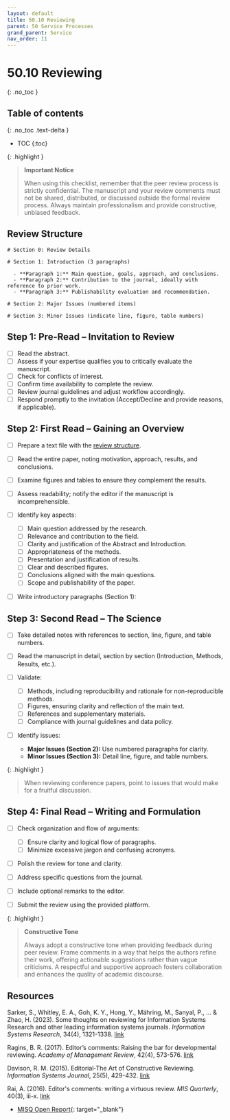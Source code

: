 ```yaml
---
layout: default
title: 50.10 Reviewing
parent: 50 Service Processes
grand_parent: Service
nav_order: 11
---
```


# 50.10 Reviewing
{: .no_toc }

## Table of contents
{: .no_toc .text-delta }

- TOC
{:toc}

{: .highlight }
> **Important Notice**
> 
> When using this checklist, remember that the peer review process is strictly confidential.
> The manuscript and your review comments must not be shared, distributed, or discussed outside the formal review process.
> Always maintain professionalism and provide constructive, unbiased feedback.

## Review Structure

```
# Section 0: Review Details

# Section 1: Introduction (3 paragraphs)

  - **Paragraph 1:** Main question, goals, approach, and conclusions.
  - **Paragraph 2:** Contribution to the journal, ideally with reference to prior work.
  - **Paragraph 3:** Publishability evaluation and recommendation.

# Section 2: Major Issues (numbered items)

# Section 3: Minor Issues (indicate line, figure, table numbers)

```

## Step 1: Pre-Read – Invitation to Review

- [ ] Read the abstract.
- [ ] Assess if your expertise qualifies you to critically evaluate the manuscript.
- [ ] Check for conflicts of interest.
- [ ] Confirm time availability to complete the review.
- [ ] Review journal guidelines and adjust workflow accordingly.
- [ ] Respond promptly to the invitation (Accept/Decline and provide reasons, if applicable).

## Step 2: First Read – Gaining an Overview

- [ ] Prepare a text file with the [review structure](#review-structure).
- [ ] Read the entire paper, noting motivation, approach, results, and conclusions.
- [ ] Examine figures and tables to ensure they complement the results.
- [ ] Assess readability; notify the editor if the manuscript is incomprehensible.
- [ ] Identify key aspects:

  - [ ] Main question addressed by the research.
  - [ ] Relevance and contribution to the field.
  - [ ] Clarity and justification of the Abstract and Introduction.
  - [ ] Appropriateness of the methods.
  - [ ] Presentation and justification of results.
  - [ ] Clear and described figures.
  - [ ] Conclusions aligned with the main questions.
  - [ ] Scope and publishability of the paper.

- [ ] Write introductory paragraphs (Section 1):

## Step 3: Second Read – The Science

- [ ] Take detailed notes with references to section, line, figure, and table numbers.
- [ ] Read the manuscript in detail, section by section (Introduction, Methods, Results, etc.).
- [ ] Validate:

  - [ ] Methods, including reproducibility and rationale for non-reproducible methods.
  - [ ] Figures, ensuring clarity and reflection of the main text.
  - [ ] References and supplementary materials.
  - [ ] Compliance with journal guidelines and data policy.

- [ ] Identify issues:
  - **Major Issues (Section 2):** Use numbered paragraphs for clarity.
  - **Minor Issues (Section 3):** Detail line, figure, and table numbers.

{: .highlight }
> When reviewing conference papers, point to issues that would make for a fruitful discussion.

## Step 4: Final Read – Writing and Formulation

- [ ] Check organization and flow of arguments:

  - [ ] Ensure clarity and logical flow of paragraphs.
  - [ ] Minimize excessive jargon and confusing acronyms.

- [ ] Polish the review for tone and clarity.
- [ ] Address specific questions from the journal.
- [ ] Include optional remarks to the editor.
- [ ] Submit the review using the provided platform.

{: .highlight }
> **Constructive Tone**
> 
> Always adopt a constructive tone when providing feedback during peer review.
> Frame comments in a way that helps the authors refine their work, offering actionable suggestions rather than vague criticisms.
> A respectful and supportive approach fosters collaboration and enhances the quality of academic discourse.

## Resources

<div class="references">
 <p>Sarker, S., Whitley, E. A., Goh, K. Y., Hong, Y., Mähring, M., Sanyal, P., ... & Zhao, H. (2023). Some thoughts on reviewing for Information Systems Research and other leading information systems journals. <i>Information Systems Research</i>, 34(4), 1321-1338. <a href="https://pubsonline.informs.org/doi/full/10.1287/isre.2023.editorial.v34.n4">link</a></p>
 <p>Ragins, B. R. (2017). Editor’s comments: Raising the bar for developmental reviewing. <i>Academy of Management Review</i>, 42(4), 573-576. <a href="https://psycnet.apa.org/record/2017-47161-001">link</a></p>
 <p>Davison, R. M. (2015). Editorial‐The Art of Constructive Reviewing. <i>Information Systems Journal</i>, 25(5), 429-432. <a href="https://onlinelibrary.wiley.com/doi/full/10.1111/isj.12083">link</a></p>
 <p>Rai, A. (2016). Editor's comments: writing a virtuous review. <i>MIS Quarterly</i>, 40(3), iii-x. <a href="https://dl.acm.org/doi/abs/10.5555/3177634.3177635">link</a></p>
</div>

- [MISQ Open Report](https://drive.google.com/file/d/1-cyLPxpK2R1K_HV4TeA9NeE9GHro126K/view){: target="_blank"}

